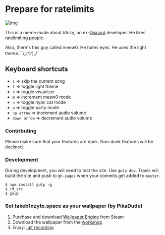 # Prepare for ratelimits

![img](https://owo.whats-th.is/4rAESqy.png)

This is a meme made about b1nzy, an ex-[Discord](https://discordapp.com) developer. He likes ratelimiting people.

Also, there's this guy called meew0. He hates eyes. He uses the light theme. ¯\\\_(ツ)_/¯

## Keyboard shortcuts

- `s` => skip the current song
- `l` => toggle light theme
- `v` => toggle visualizer
- `m` => increment meew0 mode
- `n` => toggle nyan cat mode
- `p` => toggle party mode
- `up arrow` => increment audio volume
- `down arrow` => decrement  audio volume

### Contributing
Please make sure that your features are dank. Non-dank features will be declined.

### Development

During development, you will need to test the site. Use `gulp dev`. Travis will build the site and push to `gh-pages` when your commits get added to `master`.

```
$ npm install gulp -g
$ cd src
$ gulp
```

### Set takeb1nzyto.space as your wallpaper (by PikaDude)

1. Purchase and download [Wallpaper Engine](http://store.steampowered.com/app/431960) from Steam
2. Download the wallpaper from the [workshop](http://steamcommunity.com/sharedfiles/filedetails/?id=819157933)
3. Enjoy: [.gif recording](https://owo.whats-th.is/ebb3e1.gif)
